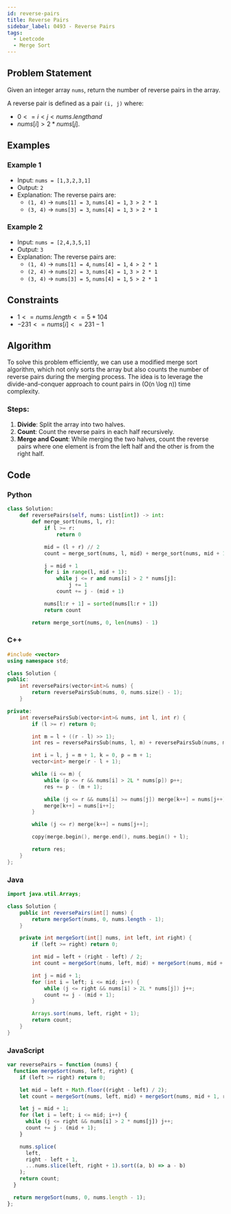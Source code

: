 ```yaml
---
id: reverse-pairs
title: Reverse Pairs
sidebar_label: 0493 - Reverse Pairs
tags:
  - Leetcode
  - Merge Sort
---
```


## Problem Statement

Given an integer array `nums`, return the number of reverse pairs in the array.

A reverse pair is defined as a pair `(i, j)` where:

- $0 <= i < j < nums.length and$
- $nums[i] > 2 * nums[j].$

## Examples

### Example 1

- Input: `nums = [1,3,2,3,1]`
- Output: `2`
- Explanation: The reverse pairs are:
  - `(1, 4)` -> `nums[1] = 3`, `nums[4] = 1`, `3 > 2 * 1`
  - `(3, 4)` -> `nums[3] = 3`, `nums[4] = 1`, `3 > 2 * 1`

### Example 2

- Input: `nums = [2,4,3,5,1]`
- Output: `3`
- Explanation: The reverse pairs are:
  - `(1, 4)` -> `nums[1] = 4`, `nums[4] = 1`, `4 > 2 * 1`
  - `(2, 4)` -> `nums[2] = 3`, `nums[4] = 1`, `3 > 2 * 1`
  - `(3, 4)` -> `nums[3] = 5`, `nums[4] = 1`, `5 > 2 * 1`

## Constraints

- $1 <= nums.length <= 5 * 104$
- $-231 <= nums[i] <= 231 - 1$

## Algorithm

To solve this problem efficiently, we can use a modified merge sort algorithm, which not only sorts the array but also counts the number of reverse pairs during the merging process. The idea is to leverage the divide-and-conquer approach to count pairs in \(O(n \log n)\) time complexity.

### Steps:

1. **Divide**: Split the array into two halves.
2. **Count**: Count the reverse pairs in each half recursively.
3. **Merge and Count**: While merging the two halves, count the reverse pairs where one element is from the left half and the other is from the right half.

## Code

### Python

```python
class Solution:
    def reversePairs(self, nums: List[int]) -> int:
        def merge_sort(nums, l, r):
            if l >= r:
                return 0

            mid = (l + r) // 2
            count = merge_sort(nums, l, mid) + merge_sort(nums, mid + 1, r)

            j = mid + 1
            for i in range(l, mid + 1):
                while j <= r and nums[i] > 2 * nums[j]:
                    j += 1
                count += j - (mid + 1)

            nums[l:r + 1] = sorted(nums[l:r + 1])
            return count

        return merge_sort(nums, 0, len(nums) - 1)
```

### C++

```cpp
#include <vector>
using namespace std;

class Solution {
public:
    int reversePairs(vector<int>& nums) {
        return reversePairsSub(nums, 0, nums.size() - 1);
    }

private:
    int reversePairsSub(vector<int>& nums, int l, int r) {
        if (l >= r) return 0;

        int m = l + ((r - l) >> 1);
        int res = reversePairsSub(nums, l, m) + reversePairsSub(nums, m + 1, r);

        int i = l, j = m + 1, k = 0, p = m + 1;
        vector<int> merge(r - l + 1);

        while (i <= m) {
            while (p <= r && nums[i] > 2L * nums[p]) p++;
            res += p - (m + 1);

            while (j <= r && nums[i] >= nums[j]) merge[k++] = nums[j++];
            merge[k++] = nums[i++];
        }

        while (j <= r) merge[k++] = nums[j++];

        copy(merge.begin(), merge.end(), nums.begin() + l);

        return res;
    }
};
```

### Java

```java
import java.util.Arrays;

class Solution {
    public int reversePairs(int[] nums) {
        return mergeSort(nums, 0, nums.length - 1);
    }

    private int mergeSort(int[] nums, int left, int right) {
        if (left >= right) return 0;

        int mid = left + (right - left) / 2;
        int count = mergeSort(nums, left, mid) + mergeSort(nums, mid + 1, right);

        int j = mid + 1;
        for (int i = left; i <= mid; i++) {
            while (j <= right && nums[i] > 2L * nums[j]) j++;
            count += j - (mid + 1);
        }

        Arrays.sort(nums, left, right + 1);
        return count;
    }
}
```

### JavaScript

```javascript
var reversePairs = function (nums) {
  function mergeSort(nums, left, right) {
    if (left >= right) return 0;

    let mid = left + Math.floor((right - left) / 2);
    let count = mergeSort(nums, left, mid) + mergeSort(nums, mid + 1, right);

    let j = mid + 1;
    for (let i = left; i <= mid; i++) {
      while (j <= right && nums[i] > 2 * nums[j]) j++;
      count += j - (mid + 1);
    }

    nums.splice(
      left,
      right - left + 1,
      ...nums.slice(left, right + 1).sort((a, b) => a - b)
    );
    return count;
  }

  return mergeSort(nums, 0, nums.length - 1);
};
```
